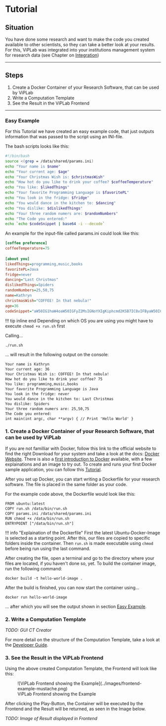 # Tutorial

## Situation
You have done some research and want to make the code you created available to other scientists, so they can take a better look at your results. 
For this, ViPLab was integrated into your institutions management system for research data (see Chapter on [Integration](../admin/integration.md))

---

## Steps
1. Create a Docker Container of your Research Software, that can be used by ViPLab
2. Write a Computation Template
3. See the Result in the ViPLab Frontend

---

### Easy Example
For this Tutorial we have created an easy example code, that just outputs information that was passed to the script using an INI-file.  

The bash scripts looks like this: 
``` sh title="run.sh"
#!/bin/bash
source <(grep = /data/shared/params.ini)
echo "Your name is $name"
echo "Your current age: $age"
echo "Your Christmas Wish is: $christmasWish"
echo "How hot do you like to drink your coffee? $coffeeTemperature"
echo "You like: $likedThings"
echo "Your favorite Programming Language is $favoritePL"
echo "You look in the fridge: $fridge"
echo "You would dance in the kitchen to: $dancing"
echo "You dislike: $dislikedThings"
echo "Your three random numers are: $randomNumbers"
echo "The Code you entered:"
echo `echo $codeSnippet | base64 -i --decode`
```

An example for the input-file called params.ini could look like this: 
``` ini title="params.ini"
[coffee preference]
coffeeTemperature=75
 
[about you]
likedThings=programming,music,books
favoritePL=Java
fridge=never
dancing="Last Christmas"
dislikedThings=Spiders
randomNumbers=25,50,75
name=Kathryn
christmasWish="COFFEE! In that nebula!"
age=36
codeSnippet="aW50IG1haW4oaW50IGFyZ2MsIGNoYXIgKiphcmd2KSB7IC8vIFByaW50ICdIZWxsbyBXb3JsZCcgfQ=="
```

!!! tip inline end
    Depending on which OS you are using you might have to execute `chmod +x run.sh` first

Calling...
``` sh
./run.sh 
```

... will result in the following output on the console: 

``` console
Your name is Kathryn
Your current age: 36
Your Christmas Wish is: COFFEE! In that nebula!
How hot do you like to drink your coffee? 75
You like: programming,music,books
Your favorite Programming Language is Java
You look in the fridge: never
You would dance in the kitchen to: Last Christmas
You dislike: Spiders
Your three random numers are: 25,50,75
The Code you entered:
int main(int argc, char **argv) { // Print 'Hello World' }
```

### 1. Create a Docker Container of your Research Software, that can be used by ViPLab

If you are not familliar with Docker, follow this link to the official website to find the right Download for your system and take a look at the docs: [Docker Website](https://www.docker.com/).
There is also a [first introduction to Docker](https://docs.docker.com/get-started/) available, with a few explainations and an image to try out. 
To create and runs your first Docker sample application, you can follow this [Tutorial](https://docs.docker.com/get-started/02_our_app/). 

After you set up Docker, you can start writing a Dockerfile for your research software. 
The file is placed in the same folder as your code. 

For the example code above, the Dockerfile would look like this: 

``` docker title="Dockerfile"
FROM ubuntu:latest
COPY run.sh /data/bin/run.sh
COPY params.ini /data/shared/params.ini
RUN chmod +x /data/bin/run.sh
ENTRYPOINT ["/data/bin/run.sh"]
```
!!! info "Explaination of the Dockerfile"
    First the latest Ubuntu-Docker-Image is selected as a starting point. After this, our files are copied to specific folders inside the container. Then `run.sh` is made executable using `chmod` before being run using the last command. 

After creating the file, open a terminal and go to the directory where your files are located, if you haven't done so, yet. 
To build the container image, run the following command:

``` docker
docker build -t hello-world-image .
```

After the build is finished, you can now start the container using...

```
docker run hello-world-image
```

... after which you will see the output shown in section [Easy Example](#easy-example). 

### 2. Write a Computation Template

*TODO: GUI CT Creator*

For more detail on the structure of the Computation Template, take a look at the [Developer Guide](../developer/computation_template.md).

### 3. See the Result in the ViPLab Frontend

Using the above created Computation Template, the Frontend will look like this: 

<figure markdown>
  ![ViPLab Frontend showing the Example](../images/frontend-example-mustache.png)
  <figcaption>ViPLab Frontend showing the Example</figcaption>
</figure>

After clicking the Play-Button, the Container will be executed by the Frontend and the Result will be returned, as seen in the Image below.

*TODO: Image of Result displayed in Frontend*
